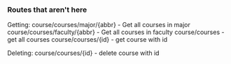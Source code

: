 ### Routes that aren't here

Getting:
course/courses/major/{abbr} - Get all courses in major
course/courses/faculty/{abbr} - Get all courses in faculty
course/courses - get all courses
course/courses/{id} - get course with id

Deleting:
course/courses/{id} - delete course with id